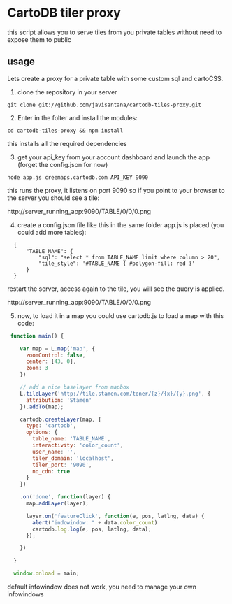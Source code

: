  

# CartoDB tiler proxy

this script allows you to serve tiles from you private tables without need to expose them to public


## usage

  Lets create a proxy for a private table with some custom sql and cartoCSS.


  1) clone the repository in your server

    git clone git://github.com/javisantana/cartodb-tiles-proxy.git

  2) Enter in the folter and install the modules:

    cd cartodb-tiles-proxy && npm install

   
   this installs all the required dependencies

  3) get your api_key from your account dashboard and launch the app (forget the config.json for now)

    node app.js creemaps.cartodb.com API_KEY 9090

    
  this runs the proxy, it listens on port 9090 so if you point to your browser to the server you should see a tile:

  http://server_running_app:9090/TABLE/0/0/0.png


  4) create a config.json file like this in the same folder app.js is placed (you could add more tables):

  ```
    {
        "TABLE_NAME": {
            "sql": "select * from TABLE_NAME limit where column > 20",
            "tile_style": '#TABLE_NAME { #polygon-fill: red }'
        }
    }
  ```

  restart the server, access again to the tile, you will see the query is applied.  
  
  http://server_running_app:9090/TABLE/0/0/0.png


  5) now, to load it in a map you could use cartodb.js to load a map with this code:

  ```javascript
   function main() {

      var map = L.map('map', { 
        zoomControl: false,
        center: [43, 0],
        zoom: 3
      })

      // add a nice baselayer from mapbox
      L.tileLayer('http://tile.stamen.com/toner/{z}/{x}/{y}.png', {
        attribution: 'Stamen'
      }).addTo(map);

      cartodb.createLayer(map, {
        type: 'cartodb',
        options: {
          table_name: 'TABLE_NAME',
          interactivity: 'color_count',
          user_name: '',
          tiler_domain: 'localhost',
          tiler_port: '9090',
          no_cdn: true
        }
      })

      .on('done', function(layer) {
        map.addLayer(layer);

        layer.on('featureClick', function(e, pos, latlng, data) {
          alert("indowindow: " + data.color_count)
          cartodb.log.log(e, pos, latlng, data);
        });

      })

    }

    window.onload = main;
  ```

    
  default infowindow does not work, you need to manage your own infowindows









